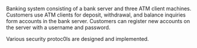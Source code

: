Banking system consisting of a bank server and three ATM client machines. Customers use ATM clients for deposit, withdrawal, and balance inquiries form accounts in the bank server. Customers can register new accounts on the server with a username and password.

Various security protoc0ls are designed and implemented.

